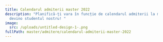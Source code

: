 ```yaml
---
title: Calendarul admiterii master 2022
description: "Planifică-ți vara în funcție de calendarul admiterii la master și
  devino studentul nostru! "
image:
  src: /uploads/untitled-design-1-.png
fullPath: master/admitere/calendarul-admiterii-master-2022
---
```

<Timeline slug="admitere-master"></Timeline>
